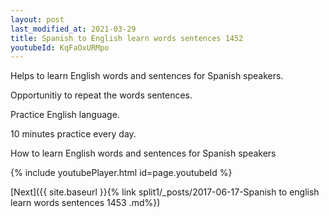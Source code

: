 ```yaml
---
layout: post
last_modified_at: 2021-03-29
title: Spanish to English learn words sentences 1452 
youtubeId: KqFaOxURMpo
---
```

 
 
Helps to learn English words and sentences for Spanish speakers.

Opportunitiy to repeat the words sentences. 

Practice English language. 
 
10 minutes practice every day. 
 
How to learn English words and sentences for Spanish speakers 
 
{% include youtubePlayer.html id=page.youtubeId %}
 
 
[Next]({{ site.baseurl }}{% link  split1/_posts/2017-06-17-Spanish to english learn words sentences 1453 .md%})
 

